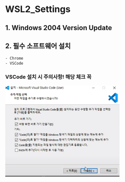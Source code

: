 # WSL2_Settings

## 1. Windows 2004 Version Update
## 2. 필수 소프트웨어 설치
    - Chrome
    - VSCode
### VSCode 설치 시 주의사항! 해당 체크 꼭 

<a href="#"><img src="https://github.com/JeongSeongHun054/WSL2_Settings/blob/master/vscode%EC%82%AC%EC%A7%84.PNG" alt="logo"/></a>
